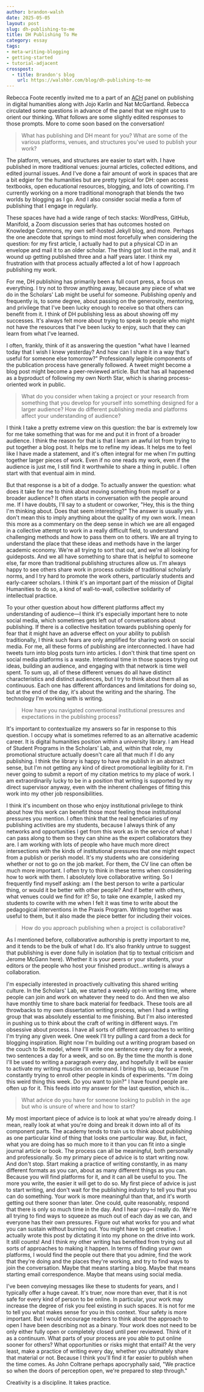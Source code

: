 ```yaml
---
author: brandon-walsh
date: 2025-05-05
layout: post
slug: dh-publishing-to-me
title: DH Publishing To Me
category: essay
tags:
- meta-writing-blogging
- getting-started
- tutorial-adjacent 
crosspost:
  - title: Brandon's blog
    url: https://walshbr.com/blog/dh-publishing-to-me
---
```

Rebecca Foote recently invited me to a part of an [ACH](https://ach.org/) panel on publishing in digital humanities along with Jojo Karlin and Nat McGartland. Rebecca circulated some questions in advance of the panel that we might use to orient our thinking. What follows are some slightly edited responses to those prompts. More to come soon based on the conversation!

> What has publishing and DH meant for you? What are some of the various platforms, venues, and structures you've used to publish your work? 

The platform, venues, and structures are easier to start with. I have published in more traditional venues: journal articles, collected editions, and edited journal issues. And I've done a fair amount of work in spaces that are a bit edgier for the humanities but are pretty typical for DH: open access textbooks, open educational resources, blogging, and lots of cowriting. I'm currently working on a more traditional monograph that blends the two worlds by blogging as I go. And I also consider social media a form of publishing that I engage in regularly. 

These spaces have had a wide range of tech stacks: WordPress, GitHub, Manifold, a Zoom discussion series that has outcomes hosted on Knowledge Commons, my own self-hosted Jekyll blog, and more. Perhaps the one anecdote that springs to mind most forcefully when considering the question: for my first article, I actually had to put a physical CD in an envelope and mail it to an older scholar. The thing got lost in the mail, and it wound up getting published three and a half years later. I think my frustration with that process actually affected a lot of how I approach publishing my work.

For me, DH publishing has primarily been a full court press, a focus on everything. I try not to throw anything away, because any piece of what we do in the Scholars' Lab might be useful for someone. Publishing openly and frequently is, to some degree, about passing on the generosity, mentoring, and privilege that I've been lucky enough to receive so that others can benefit from it. I think of DH publishing less as about showing off my successes. It's always felt more about trying to speak to people who might not have the resources that I've been lucky to enjoy, such that they can learn from what I've learned. 

I often, frankly, think of it as answering the question "what have I learned today that I wish I knew yesterday? And how can I share it in a way that's useful for someone else tomorrow?" Professionally legible components of the publication process have generally followed. A tweet might become a blog post might become a peer-reviewed article. But that has all happened as a byproduct of following my own North Star, which is sharing process-oriented work in public.

> What do you consider when taking a project or your research from something that you develop for yourself into something designed for a larger audience? How do different publishing media and platforms affect your understanding of audience? 

I think I take a pretty extreme view on this question: the bar is extremely low for me take something that was for me and put it in front of a broader audience. I think the reason for that is that I learn an awful lot from trying to put together a blog post. It helps me to refine my ideas. It helps me to feel like I have made a statement, and it's often integral for me when I'm putting together larger pieces of work. Even if no one reads my work, even if the audience is just me, I still find it worthwhile to share a thing in public. I often start with that eventual aim in mind.

But that response is a bit of a dodge. To actually answer the question: what does it take for me to think about moving something from myself or a broader audience? It often starts in conversation with the people around me. If I have doubts, I'll say to a student or coworker, "Hey, this is the thing I'm thinking about. Does that seem interesting?" The answer is usually yes. I don't mean this to imply anything about the quality of my own work. I mean this more as a commentary on the deep sense in which we are all engaged in a collective attempt to work in a really difficult field, to understand challenging methods and how to pass them on to others. We are all trying to understand the place that these ideas and methods have in the larger academic economy. We're all trying to sort that out, and we're all looking for guideposts. And we all have something to share that is helpful to someone else, far more than traditional publishing structures allow us. I'm always happy to see others share work in process outside of traditional scholarly norms, and I try hard to promote the work others, particularly students and early-career scholars. I think it's an important part of the mission of Digital Humanities to do so, a kind of wall-to-wall, collective solidarity of intellectual practice.

To your other question about how different platforms affect my understanding of audience—I think it's especially important here to note social media, which sometimes gets left out of conversations about publishing. If there is a collective hesitation towards publishing openly for fear that it might have an adverse effect on your ability to publish traditionally, I think such fears are only amplified for sharing work on social media. For me, all these forms of publishing are interconnected. I have had tweets turn into blog posts turn into articles. I don't think that time spent on social media platforms is a waste. Intentional time in those spaces trying out ideas, building an audience, and engaging with that network is time well spent. To sum up, all of these different venues do all have distinct characteristics and distinct audiences, but I try to think about them all as continuous. Each one has different affordances and limitations for doing so, but at the end of the day, it's about the writing and the sharing. The technology I'm working with is writing. 

> How have you navigated conventional institutional pressures and expectations in the publishing process?

It's important to contextualize my answers so far in response to this question. I occupy what is sometimes referred to as an alternative academic career. It is digital humanities position within a university library. I am Head of Student Programs in the Scholars' Lab, and, within that role, my promotional structure actually doesn't care all that much if I do any publishing. I think the library is happy to have me publish in an abstract sense, but I'm not getting any kind of direct promotional legibility for it. I'm never going to submit a report of my citation metrics to my place of work. I am extraordinarily lucky to be in a position that writing is supported by my direct supervisor anyway, even with the inherent challenges of fitting this work into my other job responsibilities. 

I think it's incumbent on those who enjoy institutional privilege to think about how this work can benefit those most feeling those institutional pressures you mention. I often think that the real beneficiaries of my publishing activities are my students, because I always think of any networks and opportunities I get from this work as in the service of what I can pass along to them so they can shine as the expert collaborators they are. I am working with lots of people who have much more direct intersections with the kinds of institutional pressures that one might expect from a publish or perish model. It's my students who are considering whether or not to go on the job market. For them, the CV line can often be much more important. I often try to think in these terms when considering how to work with them. I absolutely love collaborative writing. So I frequently find myself asking: am I the best person to write a particular thing, or would it be better with other people? And if better with others, what venues could we find for it? So, to take one example, I asked my students to cowrite with me when I felt it was time to write about the pedagogical interventions in the Praxis Program. Writing together was useful to them, but it also made the piece better for including their voices.  

> How do you approach publishing when a project is collaborative?

As I mentioned before, collaborative authorship is pretty important to me, and it tends to be the bulk of what I do. It's also frankly untrue to suggest that publishing is ever done fully in isolation (hat tip to textual criticism and Jerome McGann here). Whether it is your peers or your students, your editors or the people who host your finished product…writing is always a collaboration. 

I'm especially interested in proactively cultivating this shared writing culture. In the Scholars' Lab, we started a weekly opt-in writing time, where people can join and work on whatever they need to do. And then we also have monthly time to share back material for feedback. These tools are all throwbacks to my own dissertation writing process, when I had a writing group that was absolutely essential to me finishing. But I'm also interested in pushing us to think about the craft of writing in different ways. I'm obsessive about process. I have all sorts of different approaches to writing I'm trying any given week. One week I'll try pulling a card from a deck for blogging inspiration. Right now I'm building out a writing program based on the couch to 5k model, where I'll write one sentence every day for a week, two sentences a day for a week, and so on. By the time the month is done I'll be used to writing a paragraph every day, and hopefully it will be easier to activate my writing muscles on command. I bring this up, because I'm constantly trying to enroll other people in kinds of experiments. "I'm doing this weird thing this week. Do you want to join?" I have found people are often up for it. This feeds into my answer for the last question, which is…

> What advice do you have for someone looking to publish in the age but who is unsure of where and how to start? 

My most important piece of advice is to look at what you're already doing. I mean, really look at what you're doing and break it down into all of its component parts. The academy tends to train us to think about publishing as one particular kind of thing that looks one particular way. But, in fact, what you are doing has so much more to it than you can fit into a single journal article or book. The process can all be meaningful, both personally and professionally. So my primary piece of advice is to start writing now. And don't stop. Start making a practice of writing constantly, in as many different formats as you can, about as many different things as you can. Because you will find platforms for it, and it can all be useful to you. The more you write, the easier it will get to do so. My first piece of advice is just to start writing, and don't wait for the publishing industry to tell you that you can do something. Your work is more meaningful than that, and it's worth getting out there sooner than later. One could, quite reasonably, respond that there is only so much time in the day. And I hear you—I really do. We're all trying to find ways to squeeze as much out of each day as we can, and everyone has their own pressures. Figure out what works for you and what you can sustain without burning out. You might have to get creative. I actually wrote this post by dictating it into my phone on the drive into work. It still counts! And I think my other writing has benefited from trying out all sorts of approaches to making it happen. In terms of finding your own platforms, I would find the people out there that you admire, find the work that they're doing and the places they're working, and try to find ways to join the conversation. Maybe that means starting a blog. Maybe that means starting email correspondence. Maybe that means using social media.

I've been conveying messages like these to students for years, and I typically offer a huge caveat. It's truer, now more than ever, that it is not safe for every kind of person to be online. In particular, your work may increase the degree of risk you feel existing in such spaces. It is not for me to tell you what makes sense for you in this context. Your safety is more important. But I would encourage readers to think about the approach to open I have been describing not as a binary. Your work does not need to be only either fully open or completely closed until peer reviewed. Think of it as a continuum. What parts of your process are you able to put online sooner for others? What opportunities or risks might that entail? At the very least, make a practice of writing every day, whether you ultimately share that material or not. Because I think you'll find it far easier to publish when the time comes. As John Coltrane perhaps apocryphally said, "We practice so when the doors of perception open, we're prepared to step through."

Creativity is a discipline. It takes practice. 


